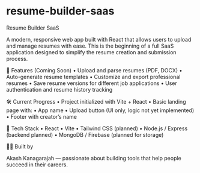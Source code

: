 # resume-builder-saas
Resume Builder SaaS

A modern, responsive web app built with React that allows users to upload and manage resumes with ease. This is the beginning of a full SaaS application designed to simplify the resume creation and submission process.

🚀 Features (Coming Soon)
	•	Upload and parse resumes (PDF, DOCX)
	•	Auto-generate resume templates
	•	Customize and export professional resumes
	•	Save resume versions for different job applications
	•	User authentication and resume history tracking

🛠️ Current Progress
	•	Project initialized with Vite + React
	•	Basic landing page with:
	•	App name
	•	Upload button (UI only, logic not yet implemented)
	•	Footer with creator’s name

📁 Tech Stack
	•	React
	•	Vite
	•	Tailwind CSS (planned)
	•	Node.js / Express (backend planned)
	•	MongoDB / Firebase (planned for storage)

👨‍💻 Built by

Akash Kanagarajah — passionate about building tools that help people succeed in their careers.
